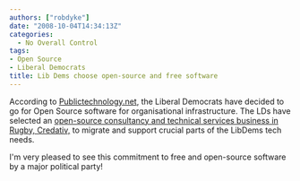 ```yaml
---
authors: ["robdyke"]
date: "2008-10-04T14:34:13Z"
categories:
  - No Overall Control
tags:
- Open Source
- Liberal Democrats
title: Lib Dems choose open-source and free software
---
```

According to [Publictechnology.net](http://www.publictechnology.net/modules.php?op=modload&name=News&file=article&sid=17334 "LibDems using open-source software"), the Liberal Democrats have decided to go for Open Source software for organisational infrastructure. The LDs have selected an [open-source consultancy and technical services business in Rugby, Credativ,](http://www.credativ.co.uk/about/news/archiv/2008/liberal-democrats-decide-to-go-for-open-source-software.html "Credativ news article") to migrate and support crucial parts of the LibDems tech needs.

I'm very pleased to see this commitment to free and open-source software by a major political party!